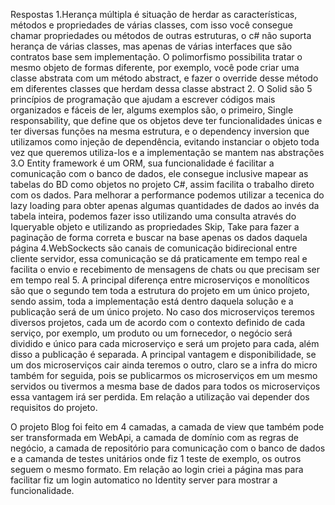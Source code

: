 Respostas
1.Herança múltipla é situação de herdar as características, métodos e propriedades de várias classes, com isso você consegue chamar propriedades ou métodos de outras estruturas, o c# não suporta herança de várias classes, mas apenas de várias interfaces que são contratos base sem implementação.
O polimorfismo possibilita tratar o mesmo objeto de formas diferente, por exemplo, você pode criar uma classe abstrata com um método abstract, e fazer o override desse método em diferentes classes que herdam dessa classe abstract
2. O Solid são 5 princípios de programação que ajudam a escrever códigos mais organizados e fáceis de ler, algums exemplos são, o primeiro, Single responsability, que define que os objetos deve ter funcionalidades únicas e ter diversas funções na mesma estrutura, e o dependency inversion que utilizamos como injeção de dependência, evitando instanciar o objeto toda vez que queremos utiliza-los e a implementação se mantem nas abstrações 
3.O Entity framework é um ORM, sua funcionalidade é facilitar a comunicação com o banco de dados, ele consegue inclusive mapear as tabelas do BD como objetos no projeto C#, assim facilita o trabalho direto com os dados. Para melhorar a performance podemos utilizar a tecenica do lazy loading para obter apenas algumas quantidades de dados ao invés da tabela inteira, podemos fazer isso utilizando uma consulta através do Iqueryable objeto e utilizando as propriedades Skip, Take para fazer a paginação de forma correta e buscar na base apenas os dados daquela página
4.WebSockects são canais de comunicação bidirecional entre cliente servidor, essa comunicação se dá praticamente em tempo real e facilita o envio e recebimento de mensagens de chats ou que precisam ser em tempo real
5. A principal diferença entre microserviços  e monolíticos são que o segundo tem toda a estrutura do projeto em um único projeto, sendo assim, toda a implementação está dentro daquela solução e a publicação será de um único projeto. No caso dos microserviços teremos diversos projetos, cada um de acordo com o contexto definido de cada serviço, por exemplo, um produto ou um fornecedor, o negócio será dividido e único para cada microserviço e será um projeto para cada, além disso a publicação é separada. A principal vantagem e disponibilidade, se um dos microserviços cair ainda teremos o outro, claro se a infra do micro também for seguida, pois se publicarmos os microserviços em um mesmo servidos ou tivermos a mesma base de dados para todos os microserviços essa vantagem irá ser perdida. Em relação a utilização vai depender dos requisitos do projeto.


O projeto Blog foi feito em 4 camadas, a camada de view que também pode ser transformada em WebApi, a camada de domínio com as regras de negócio, a camada de repositório para comunicação com o banco de dados e a camanda de testes unitários onde fiz 1 teste de exemplo, os outros seguem o mesmo formato. Em relação ao login criei a página mas para facilitar fiz um login automatico no Identity server para mostrar a funcionalidade.
